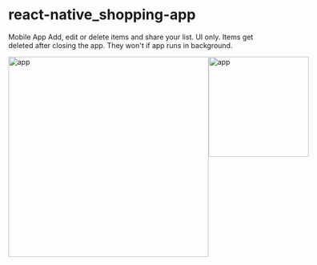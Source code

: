 # react-native_shopping-app
Mobile App
Add, edit or delete items and share your list. UI only. Items get deleted after closing the app. They won't if app runs in background.

<div style="display: flex"; flexDirection: row>
<img src="https://github.com/zelmaru/react-native_shopping-app/blob/main/Shopping-app-screenshot.jpg?raw=true" height="400px" width="auto" alt="app"></img>
<img src="https://github.com/zelmaru/react-native_shopping-app/blob/main/ExpoQRCode_ShoppingList.png?raw=true" height="200px" width="auto" alt="app"></img>
</div>
